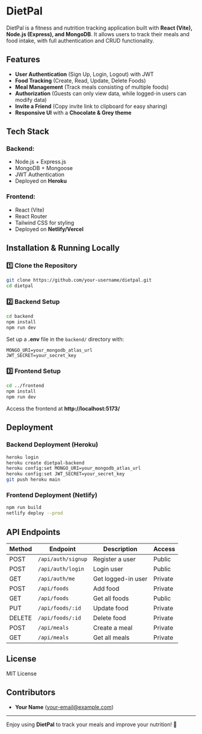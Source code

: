 # DietPal

DietPal is a fitness and nutrition tracking application built with **React (Vite), Node.js (Express), and MongoDB**. It allows users to track their meals and food intake, with full authentication and CRUD functionality.

## Features
- **User Authentication** (Sign Up, Login, Logout) with JWT
- **Food Tracking** (Create, Read, Update, Delete Foods)
- **Meal Management** (Track meals consisting of multiple foods)
- **Authorization** (Guests can only view data, while logged-in users can modify data)
- **Invite a Friend** (Copy invite link to clipboard for easy sharing)
- **Responsive UI** with a **Chocolate & Grey theme**

## Tech Stack
### Backend:
- Node.js + Express.js
- MongoDB + Mongoose
- JWT Authentication
- Deployed on **Heroku**

### Frontend:
- React (Vite)
- React Router
- Tailwind CSS for styling
- Deployed on **Netlify/Vercel**

## Installation & Running Locally
### **1️⃣ Clone the Repository**
```sh
git clone https://github.com/your-username/dietpal.git
cd dietpal
```

### **2️⃣ Backend Setup**
```sh
cd backend
npm install
npm run dev
```
Set up a **.env** file in the `backend/` directory with:
```env
MONGO_URI=your_mongodb_atlas_url
JWT_SECRET=your_secret_key
```

### **3️⃣ Frontend Setup**
```sh
cd ../frontend
npm install
npm run dev
```
Access the frontend at **http://localhost:5173/**

## Deployment
### **Backend Deployment (Heroku)**
```sh
heroku login
heroku create dietpal-backend
heroku config:set MONGO_URI=your_mongodb_atlas_url
heroku config:set JWT_SECRET=your_secret_key
git push heroku main
```

### **Frontend Deployment (Netlify)**
```sh
npm run build
netlify deploy --prod
```

## API Endpoints
| Method | Endpoint          | Description | Access |
|--------|------------------|-------------|--------|
| POST   | `/api/auth/signup` | Register a user | Public |
| POST   | `/api/auth/login`  | Login user | Public |
| GET    | `/api/auth/me`     | Get logged-in user | Private |
| POST   | `/api/foods`       | Add food | Private |
| GET    | `/api/foods`       | Get all foods | Public |
| PUT    | `/api/foods/:id`   | Update food | Private |
| DELETE | `/api/foods/:id`   | Delete food | Private |
| POST   | `/api/meals`       | Create a meal | Private |
| GET    | `/api/meals`       | Get all meals | Private |

## License
MIT License

## Contributors
- **Your Name** (your-email@example.com)

---

Enjoy using **DietPal** to track your meals and improve your nutrition! 🚀

